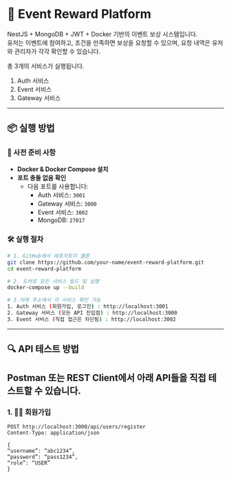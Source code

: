 # 🎁 Event Reward Platform

NestJS + MongoDB + JWT + Docker 기반의 이벤트 보상 시스템입니다.  
유저는 이벤트에 참여하고, 조건을 만족하면 보상을 요청할 수 있으며, 요청 내역은 유저와 관리자가 각각 확인할 수 있습니다.

총 3개의 서비스가 실행됩니다.
1. Auth 서비스
2. Event 서비스
3. Gateway 서비스

---

## 📦 실행 방법
### 🔧 사전 준비 사항

- **Docker & Docker Compose 설치**
- **포트 충돌 없음 확인**
  - 다음 포트를 사용합니다:
    - Auth 서비스: `3001`
    - Gateway 서비스: `3000`
    - Event 서비스: `3002`
    - MongoDB: `27017`

### 🛠️ 실행 절차

```bash
# 1. GitHub에서 레포지토리 클론
git clone https://github.com/your-name/event-reward-platform.git
cd event-reward-platform

# 2. 도커로 모든 서비스 빌드 및 실행
docker-compose up --build

# 3.아래 주소에서 각 서비스 확인 가능
1. Auth 서비스 (회원가입, 로그인) : http://localhost:3001
2. Gateway 서비스 (모든 API 진입점) : http://localhost:3000
3. Event 서비스 (직접 접근은 차단됨) : http://localhost:3002
```

---

## 🔍 API 테스트 방법
Postman 또는 REST Client에서 아래 API들을 직접 테스트할 수 있습니다.
---

### 1. 🧑‍💻 회원가입
```
POST http://localhost:3000/api/users/register
Content-Type: application/json

{
“username”: “abc1234”,
“password”: “pass1234”,
“role”: “USER”
}
```
